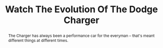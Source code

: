---
category: news
title: Watch The Evolution Of The Dodge Charger
abstract: The Charger has always been a performance car for the everyman – that's meant different things at different times.
publishedDateTime: 2019-03-07T22:11:20Z
sourceUrl: https://www.motor1.com/news/308562/dodge-charger-evolution-video/
type: article

provider:
  name: motor1
  id: V_AAppiqr_global
tags:
  - Autos

images: 
  - url: assets/images/2019/3/Watch-The-Evolution-Of-The-Dodge-Charger-1.jpg
    width: 2500
    height: 1667
    quality: 85
    title: 2019 Dodge Charger
    attribution: 
    focalRegion:
      x1: 758
      x2: 758
      y1: 1188
      y2: 1188

---